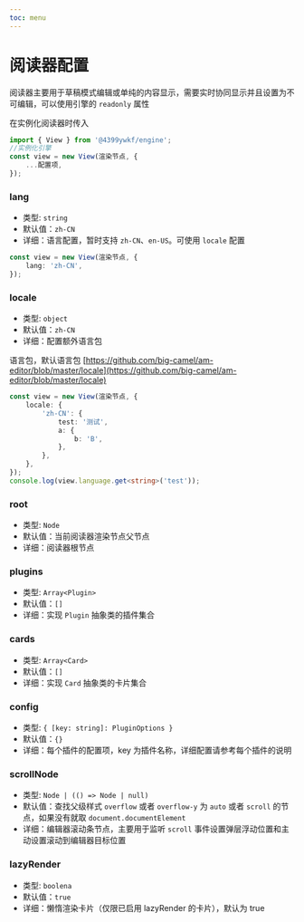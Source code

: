 ```yaml
---
toc: menu
---
```


# 阅读器配置

阅读器主要用于草稿模式编辑或单纯的内容显示，需要实时协同显示并且设置为不可编辑，可以使用引擎的 `readonly` 属性

在实例化阅读器时传入

```ts
import { View } from '@4399ywkf/engine';
//实例化引擎
const view = new View(渲染节点, {
	...配置项,
});
```

### lang

-   类型: `string`
-   默认值：`zh-CN`
-   详细：语言配置，暂时支持 `zh-CN`、`en-US`。可使用 `locale` 配置

```ts
const view = new View(渲染节点, {
	lang: 'zh-CN',
});
```

### locale

-   类型: `object`
-   默认值：`zh-CN`
-   详细：配置额外语言包

语言包，默认语言包 [https://github.com/big-camel/am-editor/blob/master/locale](https://github.com/big-camel/am-editor/blob/master/locale)

```ts
const view = new View(渲染节点, {
	locale: {
		'zh-CN': {
			test: '测试',
			a: {
				b: 'B',
			},
		},
	},
});
console.log(view.language.get<string>('test'));
```

### root

-   类型: `Node`
-   默认值：当前阅读器渲染节点父节点
-   详细：阅读器根节点

### plugins

-   类型: `Array<Plugin>`
-   默认值：`[]`
-   详细：实现 `Plugin` 抽象类的插件集合

### cards

-   类型: `Array<Card>`
-   默认值：`[]`
-   详细：实现 `Card` 抽象类的卡片集合

### config

-   类型: `{ [key: string]: PluginOptions }`
-   默认值：`{}`
-   详细：每个插件的配置项，key 为插件名称，详细配置请参考每个插件的说明

### scrollNode

-   类型: `Node | (() => Node | null)`
-   默认值：查找父级样式 `overflow` 或者 `overflow-y` 为 `auto` 或者 `scroll` 的节点，如果没有就取 `document.documentElement`
-   详细：编辑器滚动条节点，主要用于监听 `scroll` 事件设置弹层浮动位置和主动设置滚动到编辑器目标位置

### lazyRender

-   类型: `boolena`
-   默认值：`true`
-   详细：懒惰渲染卡片（仅限已启用 lazyRender 的卡片），默认为 true
